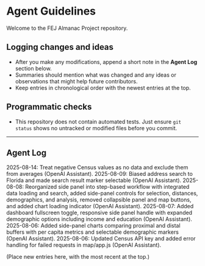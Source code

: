# Agent Guidelines

Welcome to the FEJ Almanac Project repository.

## Logging changes and ideas

- After you make any modifications, append a short note in the **Agent Log** section below.
- Summaries should mention what was changed and any ideas or observations that might help future contributors.
- Keep entries in chronological order with the newest entries at the top.

## Programmatic checks

- This repository does not contain automated tests. Just ensure `git status` shows no untracked or modified files before you commit.

---

## Agent Log

2025-08-14: Treat negative Census values as no data and exclude them from averages (OpenAI Assistant).
2025-08-09: Biased address search to Florida and made search result marker selectable (OpenAI Assistant).
2025-08-08: Reorganized side panel into step-based workflow with integrated data loading and search, added side-panel controls for selection, distances, demographics, and analysis, removed collapsible panel and map buttons, and added chart loading indicator (OpenAI Assistant).
2025-08-07: Added dashboard fullscreen toggle, responsive side panel handle with expanded demographic options including income and education (OpenAI Assistant).
2025-08-06: Added side-panel charts comparing proximal and distal buffers with per capita metrics and selectable demographic markers (OpenAI Assistant).
2025-08-06: Updated Census API key and added error handling for failed requests in map/app.js (OpenAI Assistant).

(Place new entries here, with the most recent at the top.)
